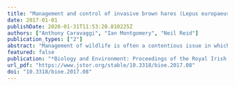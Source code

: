 ```yaml
---
title: "Management and control of invasive brown hares (Lepus europaeus): contrasting attitudes of selected environmental stakeholders and the wider rural community"
date: 2017-01-01
publishDate: 2020-01-31T11:53:20.810225Z
authors: ["Anthony Caravaggi", "Ian Montgomery", "Neil Reid"]
publication_types: ["2"]
abstract: "Management of wildlife is often a contentious issue in which stakeholders are increasingly influential. The European hare (Lepus europaeus) is a non-native invasive species, now established in Northern Ireland. The European hare impacts the endemic Irish hare (L. timidus hibernicus), a priority species of conservation concern, via competition and hybridisation to the extent that control of European hares is a priority. We conducted a questionnaire survey among members of Countryside Alliance Ireland (CAI)—an organisation that promotes rural interests, including field sports—and non-members, to ascertain the contrasting attitudes to the lethal control of European hares in Northern Ireland; a total of 342 (20%) questionnaires were returned. We hypothesised that: (i) CAI members would exhibit greater support for intervention than non-members; and (ii) respondents in the core invasive range will differ in their outlook when compared to respondents from other zones. CAI members were more likely to be aware of the presence of the non-native species and to support lethal management. Both groups considered the threat posed to biodiversity by the European hare to be important. We conclude that members of rural interest groups may be important advocates of intervention, whilst non-members of field sports organisations may be more reluctant to support any proposed management plan involving lethal control. Active engagement to develop a mutual understanding, prior to developing management options, is crucial in ensuring long-term success."
featured: false
publication: "*Biology and Environment: Proceedings of the Royal Irish Academy*"
url_pdf: "https://www.jstor.org/stable/10.3318/bioe.2017.08"
doi: "10.3318/bioe.2017.08"
---
```


